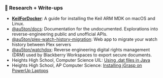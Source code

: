 <!--![Metrics](https://github.com/au5ton/au5ton/blob/master/github-metrics.svg)-->

### 🔬 Research + Write-ups
- [**KeilForDocker**](https://github.com/au5ton/KeilForDocker): A guide for installing the Keil ARM MDK on macOS and Linux.
- [@au5ton/docs](https://github.com/au5ton/docs/wiki): Documentation for the undocumented. Explorations into reverse-engineering public and unofficial APIs.
- [@au5ton/plex-watch-history-migration](https://github.com/au5ton/plex-watch-history-migration): Web app to migrate your watch history between Plex servers
- [@au5ton/watchdox](https://github.com/au5ton/watchdox): Reverse engineering digital rights management (DRM) used by Blackberry Workspaces to export secure documents.
- Heights High School, Computer Science UIL: [Using .dat files in Java](https://heightshs.github.io/2017/03/04/dat-files.html)
- Heights High School, AP Computer Science: [Installing jGrasp on PowerUp Laptops](https://heightshs.github.io/2017/01/04/jgrasp.html)

### 

<!--### ⭐️ Favorite Projects
- [@cougargrades/web](https://github.com/cougargrades/web): 📊 React app that powers cougargrades.io 
- [@cougargrades/api](https://github.com/cougargrades/api): ☁️ Serverless HTTP API for cougargrades.io 
- [@au5ton/rosetta](https://github.com/au5ton/rosetta): 🌐 An alternative to Google Translate's Website Translator widget that can work with any HTTP backend 
- [@au5ton/use-atom-feed](https://github.com/au5ton/use-atom-feed): 🎣 React Hook and custom parser for reading Atom feeds.
- [@au5ton/ethereum-sso](https://github.com/au5ton/ethereum-sso): 🌐 Isomorphic code that simplifies Ethereum/Web3.0 as a single sign-on system 
- [@au5ton/COSC4353](https://github.com/au5ton/COSC4353): 🏫 .NET 5 + React web app / school assignment
- [@au5ton/scriptable.app](https://scriptable.austinj.net/): Custom widgets for [Scriptable (iOS)](https://scriptable.app/)
- [@au5ton/isPowerOn](https://github.com/au5ton/isPowerOn): 🔍 Serverless API to track externally inaccessible metrics
- [@au5ton/stego](https://github.com/au5ton/codered-steganography): CodeRED Liftoff (2015) hackathon project for proof-of-concept steganography with PNG images.
- [@au5ton/isPowerOn](https://github.com/au5ton/isPowerOn): Serverless API to track externally inaccessible metrics
-->
